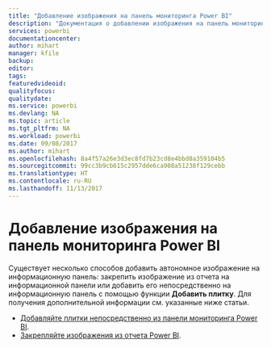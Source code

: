 ```yaml
---
title: "Добавление изображения на панель мониторинга Power BI"
description: "Документация о добавлении изображения на панель мониторинга Power BI."
services: powerbi
documentationcenter: 
author: mihart
manager: kfile
backup: 
editor: 
tags: 
featuredvideoid: 
qualityfocus: 
qualitydate: 
ms.service: powerbi
ms.devlang: NA
ms.topic: article
ms.tgt_pltfrm: NA
ms.workload: powerbi
ms.date: 09/08/2017
ms.author: mihart
ms.openlocfilehash: 8a4f57a26e3d3ec8fd7b23cd8e4bbd8a359104b5
ms.sourcegitcommit: 99cc3b9cb615c2957dde6ca908a51238f129cebb
ms.translationtype: HT
ms.contentlocale: ru-RU
ms.lasthandoff: 11/13/2017
---
```

# <a name="add-an-image-to-a-power-bi-dashboard"></a>Добавление изображения на панель мониторинга Power BI
Существует несколько способов добавить автономное изображение на информационную панель: закрепить изображение из отчета на информационной панели или добавить его непосредственно на информационную панель с помощью функции **Добавить плитку**.  Для получения дополнительной информации см. указанные ниже статьи.

* [Добавляйте плитки непосредственно из панели мониторинга Power BI](service-dashboard-add-widget.md).
* [Закрепляйте изображения из отчета Power BI](service-dashboard-pin-tile-from-report.md).

